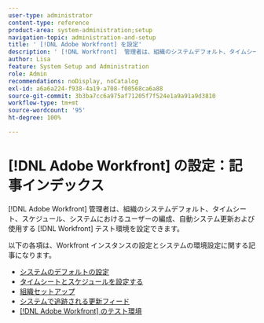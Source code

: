 ```yaml
---
user-type: administrator
content-type: reference
product-area: system-administration;setup
navigation-topic: administration-and-setup
title: ' [!DNL Adobe Workfront] を設定'
description: ' [!DNL Workfront]  管理者は、組織のシステムデフォルト、タイムシート、スケジュール、ユーザーのシステム内での編成方法、自動システム更新、および使用する  [!DNL Workfront]  のテスト環境を設定できます。'
author: Lisa
feature: System Setup and Administration
role: Admin
recommendations: noDisplay, noCatalog
exl-id: a6a6a224-f938-4a19-a708-f00568ca6a88
source-git-commit: 3b3ba7cc6a975af71205f7f524e1a9a91a9d3810
workflow-type: tm+mt
source-wordcount: '95'
ht-degree: 100%

---
```


# [!DNL Adobe Workfront] の設定：記事インデックス

<!--Audited: 01/2024-->

[!DNL Adobe Workfront] 管理者は、組織のシステムデフォルト、タイムシート、スケジュール、システムにおけるユーザーの編成、自動システム更新および使用する [!DNL Workfront] テスト環境を設定できます。

以下の各項は、Workfront インスタンスの設定とシステムの環境設定に関する記事になります。

* [システムのデフォルトの設定](../../administration-and-setup/set-up-workfront/configure-system-defaults/configure-system-defaults.md)
* [タイムシートとスケジュールを設定する](../../administration-and-setup/set-up-workfront/configure-timesheets-schedules/configure-timesheets-and-schedules.md)
* [組織セットアップ](../../administration-and-setup/set-up-workfront/organizational-setup/organizational-setup.md)
* [システムで追跡される更新フィード](../../administration-and-setup/set-up-workfront/system-tracked-update-feeds/system-tracked-updates-feeds.md)
* [[!DNL Adobe Workfront] のテスト環境](../../administration-and-setup/set-up-workfront/workfront-testing-environments/wf-testing-environments.md)
